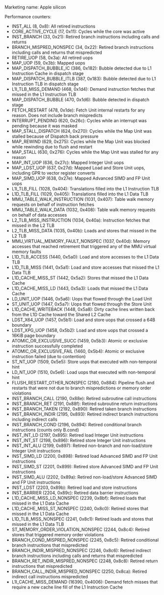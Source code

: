Marketing name: Apple silicon

Performance counters:
- INST_ALL (8, 0x8): All retired instructions
- CORE_ACTIVE_CYCLE (17, 0x11): Cycles while the core was active
- INST_BRANCH (33, 0x21): Retired branch instructions including calls and returns
- BRANCH_MISPRED_NONSPEC (34, 0x22): Retired branch instructions including calls and returns that mispredicted
- RETIRE_UOP (58, 0x3a): All retired uops
- MAP_UOP (59, 0x3b): Mapped uops
- MAP_DISPATCH_BUBBLE_IC (386, 0x182): Bubble detected due to L1 Instruction Cache in dispatch stage
- MAP_DISPATCH_BUBBLE_ITLB (387, 0x183): Bubble detected due to L1 Instruction TLB in dispatch stage
- L1I_TLB_MISS_DEMAND (468, 0x1d4): Demand instruction fetches that missed in the L1 Instruction TLB
- MAP_DISPATCH_BUBBLE (470, 0x1d6): Bubble detected in dispatch stage
- FETCH_RESTART (478, 0x1de): Fetch Unit internal restarts for any reason. Does not include branch mispredicts
- INTERRUPT_PENDING (620, 0x26c): Cycles while an interrupt was pending because it was masked
- MAP_STALL_DISPATCH (624, 0x270): Cycles while the Map Unit was stalled because of Dispatch back pressure
- MAP_REWIND (629, 0x275): Cycles while the Map Unit was blocked while rewinding due to flush and restart
- MAP_STALL (630, 0x276): Cycles while the Map Unit was stalled for any reason
- MAP_INT_UOP (636, 0x27c): Mapped Integer Unit uops
- MAP_LDST_UOP (637, 0x27d): Mapped Load and Store Unit uops, including GPR to vector register converts
- MAP_SIMD_UOP (638, 0x27e): Mapped Advanced SIMD and FP Unit uops
- L1I_TLB_FILL (1028, 0x404): Translations filled into the L1 Instruction TLB
- L1D_TLB_FILL (1029, 0x405): Translations filled into the L1 Data TLB
- MMU_TABLE_WALK_INSTRUCTION (1031, 0x407): Table walk memory requests on behalf of instruction fetches
- MMU_TABLE_WALK_DATA (1032, 0x408): Table walk memory requests on behalf of data accesses
- L2_TLB_MISS_INSTRUCTION (1034, 0x40a): Instruction fetches that missed in the L2 TLB
- L2_TLB_MISS_DATA (1035, 0x40b): Loads and stores that missed in the L2 TLB
- MMU_VIRTUAL_MEMORY_FAULT_NONSPEC (1037, 0x40d): Memory accesses that reached retirement that triggered any of the MMU virtual memory faults
- L1D_TLB_ACCESS (1440, 0x5a0): Load and store accesses to the L1 Data TLB
- L1D_TLB_MISS (1441, 0x5a1): Load and store accesses that missed the L1 Data TLB
- L1D_CACHE_MISS_ST (1442, 0x5a2): Stores that missed the L1 Data Cache
- L1D_CACHE_MISS_LD (1443, 0x5a3): Loads that missed the L1 Data Cache
- LD_UNIT_UOP (1446, 0x5a6): Uops that flowed through the Load Unit
- ST_UNIT_UOP (1447, 0x5a7): Uops that flowed through the Store Unit
- L1D_CACHE_WRITEBACK (1448, 0x5a8): Dirty cache lines written back from the L1D Cache toward the Shared L2 Cache
- LDST_X64_UOP (1457, 0x5b1): Load and store uops that crossed a 64B boundary
- LDST_XPG_UOP (1458, 0x5b2): Load and store uops that crossed a 16KiB page boundary
- ATOMIC_OR_EXCLUSIVE_SUCC (1459, 0x5b3): Atomic or exclusive instruction successfully completed
- ATOMIC_OR_EXCLUSIVE_FAIL (1460, 0x5b4): Atomic or exclusive instruction failed (due to contention)
- ST_NT_UOP (1509, 0x5e5): Store uops that executed with non-temporal hint
- LD_NT_UOP (1510, 0x5e6): Load uops that executed with non-temporal hint
- FLUSH_RESTART_OTHER_NONSPEC (2180, 0x884): Pipeline flush and restarts that were not due to branch mispredictions or memory order violations
- INST_BRANCH_CALL (2190, 0x88e): Retired subroutine call instructions
- INST_BRANCH_RET (2191, 0x88f): Retired subroutine return instructions
- INST_BRANCH_TAKEN (2192, 0x890): Retired taken branch instructions
- INST_BRANCH_INDIR (2195, 0x893): Retired indirect branch instructions including indirect calls
- INST_BRANCH_COND (2196, 0x894): Retired conditional branch instructions (counts only B.cond)
- INST_INT_LD (2197, 0x895): Retired load Integer Unit instructions
- INST_INT_ST (2198, 0x896): Retired store Integer Unit instructions
- INST_INT_ALU (2199, 0x897): Retired non-branch and non-load/store Integer Unit instructions
- INST_SIMD_LD (2200, 0x898): Retired load Advanced SIMD and FP Unit instructions
- INST_SIMD_ST (2201, 0x899): Retired store Advanced SIMD and FP Unit instructions
- INST_SIMD_ALU (2202, 0x89a): Retired non-load/store Advanced SIMD and FP Unit instructions
- INST_LDST (2203, 0x89b): Retired load and store instructions
- INST_BARRIER (2204, 0x89c): Retired data barrier instructions
- L1D_CACHE_MISS_LD_NONSPEC (2239, 0x8bf): Retired loads that missed in the L1 Data Cache
- L1D_CACHE_MISS_ST_NONSPEC (2240, 0x8c0): Retired stores that missed in the L1 Data Cache
- L1D_TLB_MISS_NONSPEC (2241, 0x8c1): Retired loads and stores that missed in the L1 Data TLB
- ST_MEMORY_ORDER_VIOLATION_NONSPEC (2244, 0x8c4): Retired stores that triggered memory order violations
- BRANCH_COND_MISPRED_NONSPEC (2245, 0x8c5): Retired conditional branch instructions that mispredicted
- BRANCH_INDIR_MISPRED_NONSPEC (2246, 0x8c6): Retired indirect branch instructions including calls and returns that mispredicted
- BRANCH_RET_INDIR_MISPRED_NONSPEC (2248, 0x8c8): Retired return instructions that mispredicted
- BRANCH_CALL_INDIR_MISPRED_NONSPEC (2250, 0x8ca): Retired indirect call instructions mispredicted
- L1I_CACHE_MISS_DEMAND (16390, 0x4006): Demand fetch misses that require a new cache line fill of the L1 Instruction Cache
